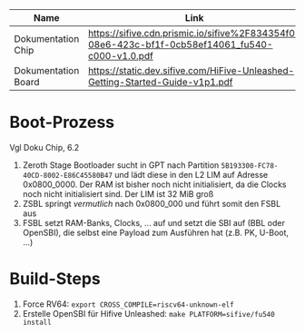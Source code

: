 |Name| Link |
|--------------------------|-----------------------|
| Dokumentation Chip       | https://sifive.cdn.prismic.io/sifive%2F834354f0-08e6-423c-bf1f-0cb58ef14061_fu540-c000-v1.0.pdf |
| Dokumentation Board      | https://static.dev.sifive.com/HiFive-Unleashed-Getting-Started-Guide-v1p1.pdf                   |

# Boot-Prozess

Vgl Doku Chip, 6.2
1. Zeroth Stage Bootloader sucht in GPT nach Partition `5B193300-FC78-40CD-8002-E86C45580B47` und lädt diese in den L2 LIM auf Adresse 0x0800_0000. Der RAM ist bisher noch nicht initialisiert, da die Clocks noch nicht initialisiert sind. Der LIM ist 32 MiB groß
2. ZSBL springt _vermutlich_ nach 0x0800_000 und führt somit den FSBL aus
3. FSBL setzt RAM-Banks, Clocks, ... auf und setzt die SBI auf (BBL oder OpenSBI), die selbst eine Payload zum Ausführen hat (z.B. PK, U-Boot, ...)

# Build-Steps

 1. Force RV64: `export CROSS_COMPILE=riscv64-unknown-elf`
 2. Erstelle OpenSBI für Hifive Unleashed: `make PLATFORM=sifive/fu540 install`
